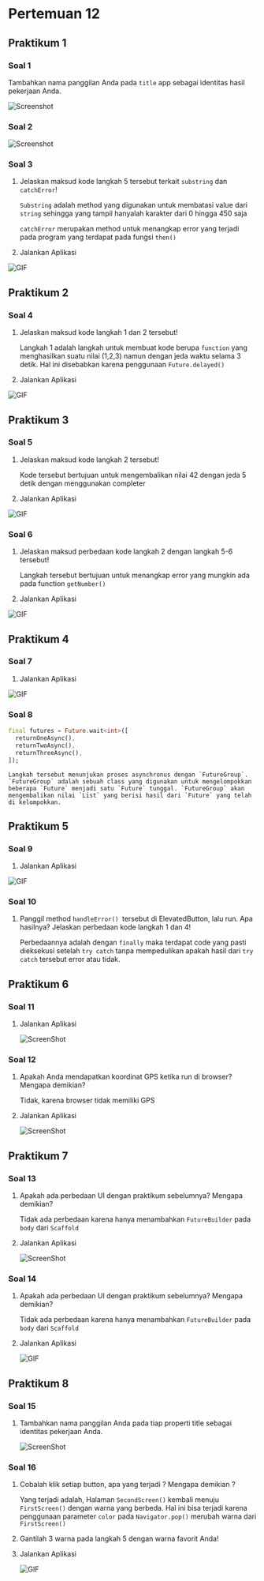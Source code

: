 # Pertemuan 12

## Praktikum 1

### Soal 1 

Tambahkan nama panggilan Anda pada `title` app sebagai identitas hasil pekerjaan Anda.

![Screenshot](./docs/p1l1.png)

### Soal 2

![Screenshot](./docs/p1l2.png)

### Soal 3

1. Jelaskan maksud kode langkah 5 tersebut terkait `substring` dan `catchError`!

    `Substring` adalah method yang digunakan untuk membatasi value dari `string` sehingga yang tampil hanyalah karakter dari 0 hingga 450 saja

    `catchError` merupakan method untuk menangkap error yang terjadi pada program yang terdapat pada fungsi `then()`

2. Jalankan Aplikasi

![GIF](./docs/p1l3.gif)

## Praktikum 2

### Soal 4

1. Jelaskan maksud kode langkah 1 dan 2 tersebut!

    Langkah 1 adalah langkah untuk membuat kode berupa `function` yang menghasilkan suatu nilai (1,2,3) namun dengan jeda waktu selama 3 detik. Hal ini disebabkan karena penggunaan `Future.delayed()`

2. Jalankan Aplikasi

![GIF](./docs/p2l4.gif)

## Praktikum 3

### Soal 5

1. Jelaskan maksud kode langkah 2 tersebut!

    Kode tersebut bertujuan untuk mengembalikan nilai 42 dengan jeda 5 detik dengan menggunakan completer

2. Jalankan Aplikasi

![GIF](./docs/p3l5.gif)

### Soal 6

1. Jelaskan maksud perbedaan kode langkah 2 dengan langkah 5-6 tersebut!

    Langkah tersebut bertujuan untuk menangkap error yang mungkin ada pada function `getNumber()`

2. Jalankan Aplikasi

![GIF](./docs/p3l6.gif)

## Praktikum 4

### Soal 7

1. Jalankan Aplikasi

![GIF](./docs/p4l7.gif)

### Soal 8

```dart
final futures = Future.wait<int>([
  returnOneAsync(),
  returnTwoAsync(),
  returnThreeAsync(),
]);
```

    Langkah tersebut menunjukan proses asynchronus dengan `FutureGroup`. `FutureGroup` adalah sebuah class yang digunakan untuk mengelompokkan beberapa `Future` menjadi satu `Future` tunggal. `FutureGroup` akan mengembalikan nilai `List` yang berisi hasil dari `Future` yang telah di kelompokkan.
    

## Praktikum 5

### Soal 9

1. Jalankan Aplikasi

![GIF](./docs/p5l9.gif)

### Soal 10

1. Panggil method `handleError() `tersebut di ElevatedButton, lalu run. Apa hasilnya? Jelaskan perbedaan kode langkah 1 dan 4!

    Perbedaannya adalah dengan `finally` maka terdapat code yang pasti dieksekusi setelah `try catch` tanpa mempedulikan apakah hasil dari `try catch` tersebut error atau tidak.

## Praktikum 6

### Soal 11

1. Jalankan Aplikasi
    
    ![ScreenShot](./docs/p1l11.png)

### Soal 12

1. Apakah Anda mendapatkan koordinat GPS ketika run di browser? Mengapa demikian?

    Tidak, karena browser tidak memiliki GPS

2. Jalankan Aplikasi

    ![ScreenShot](./docs/p6l12.gif)

## Praktikum 7

### Soal 13

1. Apakah ada perbedaan UI dengan praktikum sebelumnya? Mengapa demikian?

    Tidak ada perbedaan karena hanya menambahkan `FutureBuilder` pada `body` dari `Scaffold`

2. Jalankan Aplikasi

    ![ScreenShot](./docs/p7l13.gif)

### Soal 14

1. Apakah ada perbedaan UI dengan praktikum sebelumnya? Mengapa demikian?

    Tidak ada perbedaan karena hanya menambahkan `FutureBuilder` pada `body` dari `Scaffold`

2. Jalankan Aplikasi

    ![GIF](./docs/p7l14.gif)

## Praktikum 8

### Soal 15

1. Tambahkan nama panggilan Anda pada tiap properti title sebagai identitas pekerjaan Anda.

    ![ScreenShot](./docs/p8l15.png)

### Soal 16

1. Cobalah klik setiap button, apa yang terjadi ? Mengapa demikian ?

    Yang terjadi adalah, Halaman `SecondScreen()` kembali menuju `FirstScreen()` dengan warna yang berbeda. Hal ini bisa terjadi karena penggunaan parameter `color` pada `Navigator.pop()` merubah warna dari `FirstScreen()`

2. Gantilah 3 warna pada langkah 5 dengan warna favorit Anda!

3. Jalankan Aplikasi

    ![GIF](./docs/p8l16.gif)